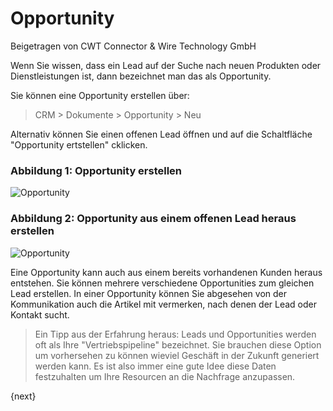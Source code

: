 # Opportunity
<span class="text-muted contributed-by">Beigetragen von CWT Connector & Wire Technology GmbH</span>

Wenn Sie wissen, dass ein Lead auf der Suche nach neuen Produkten oder Dienstleistungen ist, dann bezeichnet man das als Opportunity.

Sie können eine Opportunity erstellen über:

> CRM > Dokumente > Opportunity > Neu

Alternativ können Sie einen offenen Lead öffnen und auf die Schaltfläche "Opportunity ertstellen" cklicken.

### Abbildung 1: Opportunity erstellen

<img class="screenshot" alt="Opportunity" src="/assets/erpnext_docs/assets/img/crm/opportunity.png">

### Abbildung 2: Opportunity aus einem offenen Lead heraus erstellen

<img class="screenshot" alt="Opportunity" src="/assets/erpnext_docs/assets/img/crm/lead-to-opportunity.png">

Eine Opportunity kann auch aus einem bereits vorhandenen Kunden heraus entstehen. Sie können mehrere verschiedene Opportunities zum gleichen Lead erstellen. In einer Opportunity können Sie abgesehen von der Kommunikation auch die Artikel mit vermerken, nach denen der Lead oder Kontakt sucht.

> Ein Tipp aus der Erfahrung heraus: Leads und Opportunities werden oft als Ihre "Vertriebspipeline" bezeichnet. Sie brauchen diese Option um vorhersehen zu können wieviel Geschäft in der Zukunft generiert werden kann. Es ist also immer eine gute Idee diese Daten festzuhalten um Ihre Resourcen an die Nachfrage anzupassen.

{next}
